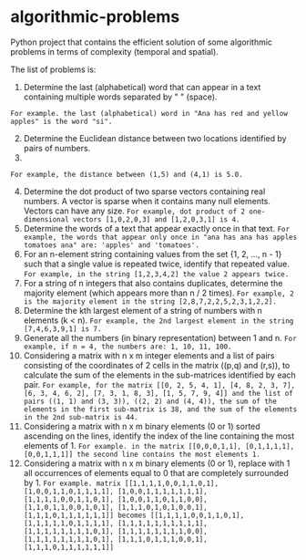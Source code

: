 # algorithmic-problems

Python project that contains the efficient solution of some algorithmic problems in terms of complexity (temporal and spatial).

The list of problems is:
1. Determine the last (alphabetical) word that can appear in a text containing multiple words separated by " " (space).

`For example. the last (alphabetical) word in "Ana has red and yellow apples" is the word "si".`

2. Determine the Euclidean distance between two locations identified by pairs of numbers.
3. 
`For example, the distance between (1,5) and (4,1) is 5.0.`

4. Determine the dot product of two sparse vectors containing real numbers. A vector is sparse when it contains many null elements. Vectors can have any size. `For example, dot product of 2 one-dimensional vectors [1,0,2,0,3] and [1,2,0,3,1] is 4.`
5. Determine the words of a text that appear exactly once in that text. `For example, the words that appear only once in "ana has ana has apples tomatoes ana" are: 'apples' and 'tomatoes'.`
6. For an n-element string containing values from the set {1, 2, ..., n - 1} such that a single value is repeated twice, identify that repeated value. `For example, in the string [1,2,3,4,2] the value 2 appears twice.`
7. For a string of n integers that also contains duplicates, determine the majority element (which appears more than n / 2 times). `For example, 2 is the majority element in the string [2,8,7,2,2,5,2,3,1,2,2].`
8. Determine the kth largest element of a string of numbers with n elements (k < n). `For example, the 2nd largest element in the string [7,4,6,3,9,1] is 7.`
9. Generate all the numbers (in binary representation) between 1 and n. `For example, if n = 4, the numbers are: 1, 10, 11, 100.`
10. Considering a matrix with n x m integer elements and a list of pairs consisting of the coordinates of 2 cells in the matrix ((p,q) and (r,s)), to calculate the sum of the elements in the sub-matrices identified by each pair.
`For example, for the matrix
[[0, 2, 5, 4, 1],
[4, 8, 2, 3, 7],
[6, 3, 4, 6, 2],
[7, 3, 1, 8, 3],
[1, 5, 7, 9, 4]]
and the list of pairs ((1, 1) and (3, 3)), ((2, 2) and (4, 4)), the sum of the elements in the first sub-matrix is 38, and the sum of the elements in the 2nd sub-matrix is 44.`
11. Considering a matrix with n x m binary elements (0 or 1) sorted ascending on the lines, identify the index of the line containing the most elements of 1.
`For example. in the matrix
[[0,0,0,1,1],
   [0,1,1,1,1],
   [0,0,1,1,1]]
the second line contains the most elements 1.`
12. Considering a matrix with n x m binary elements (0 or 1), replace with 1 all occurrences of elements equal to 0 that are completely surrounded by 1.
`For example. matrix
[[1,1,1,1,0,0,1,1,0,1],
  [1,0,0,1,1,0,1,1,1,1],
  [1,0,0,1,1,1,1,1,1,1],
  [1,1,1,1,0,0,1,1,0,1],
  [1,0,0,1,1,0,1,1,0,0],
  [1,1,0,1,1,0,0,1,0,1],
  [1,1,1,0,1,0,1,0,0,1],
  [1,1,1,0,1,1,1,1,1,1]]
becomes
[[1,1,1,1,0,0,1,1,0,1],
  [1,1,1,1,1,0,1,1,1,1],
  [1,1,1,1,1,1,1,1,1,1],
  [1,1,1,1,1,1,1,1,0,1],
  [1,1,1,1,1,1,1,1,0,0],
  [1,1,1,1,1,1,1,1,0,1],
  [1,1,1,0,1,1,1,0,0,1],
  [1,1,1,0,1,1,1,1,1,1]]`

